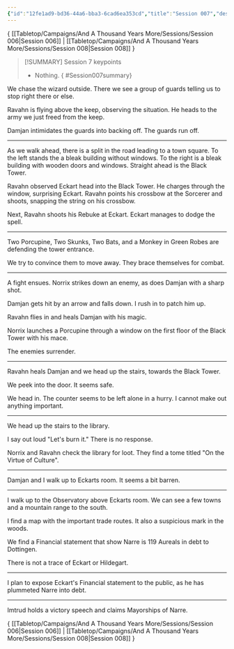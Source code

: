 ```yaml
---
{"id":"12fe1ad9-bd36-44a6-bba3-6cad6ea353cd","title":"Session 007","description":"Session 7","publish":true,"date_created":"Saturday, June 10th 2023, 12:51:38 pm","date_modified":"Wednesday, April 10th 2024, 8:29:25 pm","cssclasses":["mado-heading"],"path":"Tabletop/Campaigns/And A Thousand Years More/Sessions/Session 007.md","permalink":"/tabletop/campaigns/and-a-thousand-years-more/sessions/session-007/","PassFrontmatter":true}
---
```



{ [[Tabletop/Campaigns/And A Thousand Years More/Sessions/Session 006\|Session 006]] | [[Tabletop/Campaigns/And A Thousand Years More/Sessions/Session 008\|Session 008]] }

> [!SUMMARY] Session 7 keypoints
> - Nothing.
{ #Session007summary}


We chase the wizard outside. There we see a group of guards telling us to stop right there or else.

Ravahn is flying above the keep, observing the situation. He heads to the army we just freed from the keep.

Damjan intimidates the guards into backing off. The guards run off.

---

As we walk ahead, there is a split in the road leading to a town square. To the left stands the a bleak building without windows. To the right is a bleak building with wooden doors and windows. Straight ahead is the Black Tower.

Ravahn observed Eckart head into the Black Tower. He charges through the window, surprising Eckart. Ravahn points his crossbow at the Sorcerer and shoots, snapping the string on his crossbow.

Next, Ravahn shoots his Rebuke at Eckart. Eckart manages to dodge the spell.

---

Two Porcupine, Two Skunks, Two Bats, and a Monkey in Green Robes are defending the tower entrance.

We try to convince them to move away. They brace themselves for combat.

---

A fight ensues. Norrix strikes down an enemy, as does Damjan with a sharp shot.

Damjan gets hit by an arrow and falls down. I rush in to patch him up.

Ravahn flies in and heals Damjan with his magic.

Norrix launches a Porcupine through a window on the first floor of the Black Tower with his mace.

The enemies surrender.

---

Ravahn heals Damjan and we head up the stairs, towards the Black Tower.

We peek into the door. It seems safe.

We head in. The counter seems to be left alone in a hurry. I cannot make out anything important.

---

We head up the stairs to the library.

I say out loud "Let's burn it." There is no response.

Norrix and Ravahn check the library for loot. They find a tome titled "On the Virtue of Culture".

---

Damjan and I walk up to Eckarts room. It seems a bit barren.

---

I walk up to the Observatory above Eckarts room. We can see a few towns and a mountain range to the south.

I find a map with the important trade routes. It also a suspicious mark in the woods.

We find a Financial statement that show Narre is 119 Aureals in debt to Dottingen.

There is not a trace of Eckart or Hildegart.

---

I plan to expose Eckart's Financial statement to the public, as he has plummeted Narre into debt.

---

Imtrud holds a victory speech and claims Mayorships of Narre.

{ [[Tabletop/Campaigns/And A Thousand Years More/Sessions/Session 006\|Session 006]] | [[Tabletop/Campaigns/And A Thousand Years More/Sessions/Session 008\|Session 008]] }
